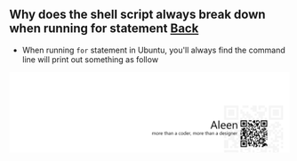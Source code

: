## Why does the shell script always break down when running for statement [Back](./qa.md)

- When running `for` statement in Ubuntu, you'll always find the command line will print out something as follow

<a href="http://aleen42.github.io/" target="_blank" ><img src="./../pic/tail.gif"></a>
